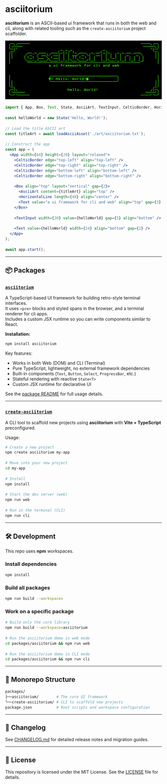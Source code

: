 # asciitorium

**asciitorium** is an ASCII-based ui framework that runs in both the web and cli, along with related tooling such as the `create-asciitorium` project scaffolder.

![example](asciitorium.png)

```jsx
import { App, Box, Text, State, AsciiArt, TextInput, CelticBorder, HorizontalLine, loadAsciiAsset } from 'asciitorium';

const helloWorld = new State('Hello, World!');

// Load the title ASCII art
const titleArt = await loadAsciiAsset('./art/asciitorium.txt');

// Construct the app
const app = (
  <App width={64} height={20} layout="relaxed">
    <CelticBorder edge="top-left" align="top-left" />
    <CelticBorder edge="top-right" align="top-right" />
    <CelticBorder edge="bottom-left" align="bottom-left" />
    <CelticBorder edge="bottom-right" align="bottom-right" />

    <Box align="top" layout="vertical" gap={2}>
      <AsciiArt content={titleArt} align="top" />
      <HorizontalLine length={48} align="center" />
      <Text value="a ui framework for cli and web" align="top" gap={3} />
    </Box>

    <TextInput width={30} value={helloWorld} gap={5} align="bottom" />

    <Text value={helloWorld} width={24} align="bottom" gap={2} />
  </App>
);

await app.start();
```

---

## 📦 Packages

### [`asciitorium`](packages/asciitorium)

A TypeScript-based UI framework for building retro-style terminal interfaces.  
It uses `<pre>` blocks and styled spans in the browser, and a terminal renderer for cli apps.  
Includes a custom JSX runtime so you can write components similar to React.

**Installation:**

```bash
npm install asciitorium
```

Key features:

- Works in both Web (DOM) and CLI (Terminal)
- Pure TypeScript, lightweight, no external framework dependencies
- Built-in components (`Text`, `Button`, `Select`, `ProgressBar`, etc.)
- Stateful rendering with reactive `State<T>`
- Custom JSX runtime for declarative UI

See the [package README](packages/asciitorium/README.md) for full usage details.

---

### [`create-asciitorium`](packages/create-asciitorium)

A CLI tool to scaffold new projects using **asciitorium** with **Vite + TypeScript** preconfigured.

Usage:

```bash
# Create a new project
npm create asciitorium my-app

# Move into your new project
cd my-app

# Install
npm install

# Start the dev server (web)
npm run web

# Run in the terminal (CLI)
npm run cli
```

---

## 🛠 Development

This repo uses **npm** workspaces.

### Install dependencies

```bash
npm install
```

### Build all packages

```bash
npm run build --workspaces
```

### Work on a specific package

```bash
# Build only the core library
npm run build --workspace=asciitorium

# Run the asciitorium demo in web mode
cd packages/asciitorium && npm run web

# Run the asciitorium demo in CLI mode
cd packages/asciitorium && npm run cli
```

---

## 📂 Monorepo Structure

```bash
packages/
├──asciitorium/        # The core UI framework
└──create-asciitorium/ # CLI to scaffold new projects
package.json           # Root scripts and workspace configuration
```

---

## 📝 Changelog

See [CHANGELOG.md](CHANGELOG.md) for detailed release notes and migration guides.

---

## 📄 License

This repository is licensed under the MIT License. See the [LICENSE](packages/asciitorium/LICENSE) file for details.
